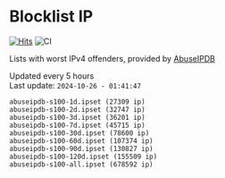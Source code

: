 # Blocklist IP

[![Hits](https://hits.seeyoufarm.com/api/count/incr/badge.svg?url=https%3A%2F%2Fgithub.com%2Fborestad%2Fblocklist-ip%2F&count_bg=%2379C83D&title_bg=%23555555&icon=&icon_color=%23E7E7E7&title=hits&edge_flat=false)](https://hits.seeyoufarm.com)  ![CI](https://img.shields.io/github/workflow/status/borestad/blocklist-ip/CI?style=flat-square)

Lists with worst IPv4 offenders, provided by [AbuseIPDB](https://www.abuseipdb.com/)

<!-- FOOTER-PLACEHOLDER -->
Updated every 5 hours<br>
Last update: `2024-10-26 - 01:41:47`
```
abuseipdb-s100-1d.ipset (27309 ip)
abuseipdb-s100-2d.ipset (32747 ip)
abuseipdb-s100-3d.ipset (36201 ip)
abuseipdb-s100-7d.ipset (45715 ip)
abuseipdb-s100-30d.ipset (78600 ip)
abuseipdb-s100-60d.ipset (107374 ip)
abuseipdb-s100-90d.ipset (130827 ip)
abuseipdb-s100-120d.ipset (155509 ip)
abuseipdb-s100-all.ipset (678592 ip)
```
